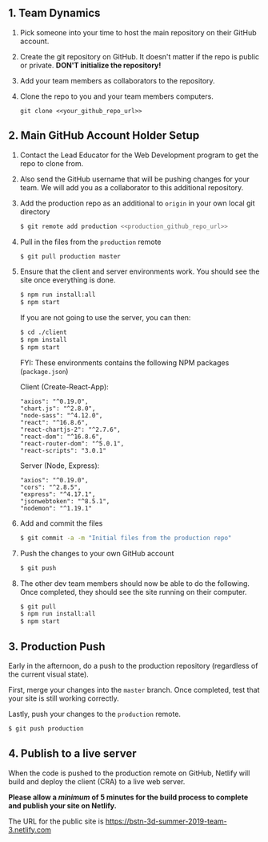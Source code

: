 ## 1. Team Dynamics

1. Pick someone into your time to host the main repository on their GitHub account.

2. Create the git repository on GitHub. It doesn't matter if the repo is public or private. **DON'T initialize the repository!**

3. Add your team members as collaborators to the repository.

4. Clone the repo to you and your team members computers. 

   `git clone <<your_github_repo_url>>`

## 2. Main GitHub Account Holder Setup

1. Contact the Lead Educator for the Web Development program to get the repo to clone from.

2. Also send the GitHub username that will be pushing changes for your team. We will add you as a collaborator to this additional repository.

3. Add the production repo as an additional to `origin` in your own local git directory

   ```bash
   $ git remote add production <<production_github_repo_url>>
   ```

4. Pull in the files from the `production` remote

   ```bash
   $ git pull production master
   ```

5. Ensure that the client and server environments work. You should see the site once everything is done.

   ```bash
   $ npm run install:all
   $ npm start
   ```

   If you are not going to use the server, you can then:

   ```bash
   $ cd ./client
   $ npm install
   $ npm start
   ```

    FYI: These environments contains the following NPM packages (`package.json`)

    Client (Create-React-App):

    ```
    "axios": "^0.19.0",
    "chart.js": "^2.8.0",
    "node-sass": "^4.12.0",
    "react": "^16.8.6",
    "react-chartjs-2": "^2.7.6",
    "react-dom": "^16.8.6",
    "react-router-dom": "^5.0.1",
    "react-scripts": "3.0.1"
    ```

    Server (Node, Express):

    ```
    "axios": "^0.19.0",
    "cors": "^2.8.5",
    "express": "^4.17.1",
    "jsonwebtoken": "^8.5.1",
    "nodemon": "^1.19.1"
    ```

6. Add and commit the files

   ```bash
   $ git commit -a -m "Initial files from the production repo"
   ```

7. Push the changes to your own GitHub account

   ```bash
   $ git push
   ```

8. The other dev team members should now be able to do the following. Once completed, they should see the site running on their computer.

   ```bash
   $ git pull
   $ npm run install:all
   $ npm start
   ```


## 3. Production Push

Early in the afternoon, do a push to the production repository (regardless of the current visual state).

First, merge your changes into the `master` branch. Once completed, test that your site is still working correctly. 

Lastly, push your changes to the `production` remote.

```bash
$ git push production
```

## 4. Publish to a live server
When the code is pushed to the production remote on GitHub, Netlify will build and deploy the client (CRA) to a live web server. 

**Please allow a _minimum_ of 5 minutes for the build process to complete and publish your site on Netlify.**

The URL for the public site is https://bstn-3d-summer-2019-team-3.netlify.com

